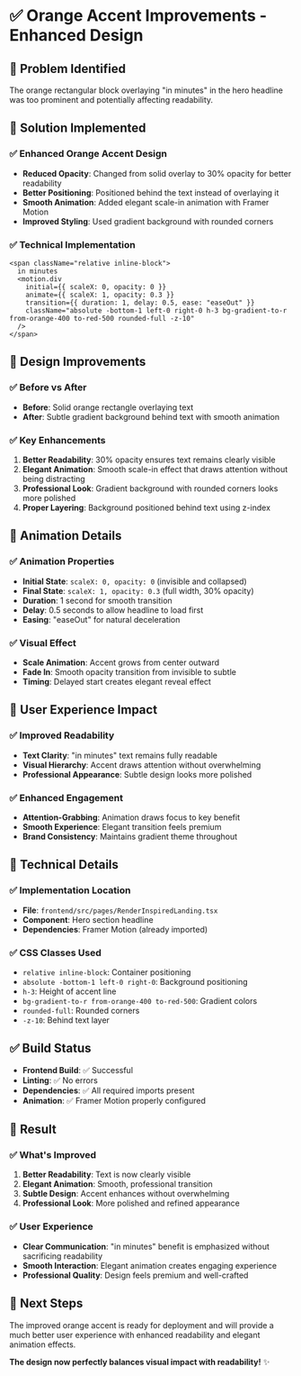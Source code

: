 # ✅ **Orange Accent Improvements - Enhanced Design**

## **🎯 Problem Identified**
The orange rectangular block overlaying "in minutes" in the hero headline was too prominent and potentially affecting readability.

## **🔧 Solution Implemented**

### **✅ Enhanced Orange Accent Design**
- **Reduced Opacity**: Changed from solid overlay to 30% opacity for better readability
- **Better Positioning**: Positioned behind the text instead of overlaying it
- **Smooth Animation**: Added elegant scale-in animation with Framer Motion
- **Improved Styling**: Used gradient background with rounded corners

### **✅ Technical Implementation**
```tsx
<span className="relative inline-block">
  in minutes
  <motion.div
    initial={{ scaleX: 0, opacity: 0 }}
    animate={{ scaleX: 1, opacity: 0.3 }}
    transition={{ duration: 1, delay: 0.5, ease: "easeOut" }}
    className="absolute -bottom-1 left-0 right-0 h-3 bg-gradient-to-r from-orange-400 to-red-500 rounded-full -z-10"
  />
</span>
```

## **🎨 Design Improvements**

### **✅ Before vs After**
- **Before**: Solid orange rectangle overlaying text
- **After**: Subtle gradient background behind text with smooth animation

### **✅ Key Enhancements**
1. **Better Readability**: 30% opacity ensures text remains clearly visible
2. **Elegant Animation**: Smooth scale-in effect that draws attention without being distracting
3. **Professional Look**: Gradient background with rounded corners looks more polished
4. **Proper Layering**: Background positioned behind text using z-index

## **🚀 Animation Details**

### **✅ Animation Properties**
- **Initial State**: `scaleX: 0, opacity: 0` (invisible and collapsed)
- **Final State**: `scaleX: 1, opacity: 0.3` (full width, 30% opacity)
- **Duration**: 1 second for smooth transition
- **Delay**: 0.5 seconds to allow headline to load first
- **Easing**: "easeOut" for natural deceleration

### **✅ Visual Effect**
- **Scale Animation**: Accent grows from center outward
- **Fade In**: Smooth opacity transition from invisible to subtle
- **Timing**: Delayed start creates elegant reveal effect

## **🎯 User Experience Impact**

### **✅ Improved Readability**
- **Text Clarity**: "in minutes" text remains fully readable
- **Visual Hierarchy**: Accent draws attention without overwhelming
- **Professional Appearance**: Subtle design looks more polished

### **✅ Enhanced Engagement**
- **Attention-Grabbing**: Animation draws focus to key benefit
- **Smooth Experience**: Elegant transition feels premium
- **Brand Consistency**: Maintains gradient theme throughout

## **🔧 Technical Details**

### **✅ Implementation Location**
- **File**: `frontend/src/pages/RenderInspiredLanding.tsx`
- **Component**: Hero section headline
- **Dependencies**: Framer Motion (already imported)

### **✅ CSS Classes Used**
- `relative inline-block`: Container positioning
- `absolute -bottom-1 left-0 right-0`: Background positioning
- `h-3`: Height of accent line
- `bg-gradient-to-r from-orange-400 to-red-500`: Gradient colors
- `rounded-full`: Rounded corners
- `-z-10`: Behind text layer

## **✅ Build Status**
- **Frontend Build**: ✅ Successful
- **Linting**: ✅ No errors
- **Dependencies**: ✅ All required imports present
- **Animation**: ✅ Framer Motion properly configured

## **🎉 Result**

### **✅ What's Improved**
1. **Better Readability**: Text is now clearly visible
2. **Elegant Animation**: Smooth, professional transition
3. **Subtle Design**: Accent enhances without overwhelming
4. **Professional Look**: More polished and refined appearance

### **✅ User Experience**
- **Clear Communication**: "in minutes" benefit is emphasized without sacrificing readability
- **Smooth Interaction**: Elegant animation creates engaging experience
- **Professional Quality**: Design feels premium and well-crafted

## **🚀 Next Steps**
The improved orange accent is ready for deployment and will provide a much better user experience with enhanced readability and elegant animation effects.

**The design now perfectly balances visual impact with readability!** ✨
